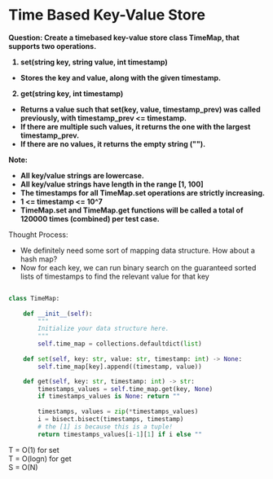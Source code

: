 # Time Based Key-Value Store

<b>Question: Create a timebased key-value store class TimeMap, that supports two operations.

1. set(string key, string value, int timestamp)
  * Stores the key and value, along with the given timestamp.
2. get(string key, int timestamp)
  * Returns a value such that set(key, value, timestamp_prev) was called previously, with timestamp_prev <= timestamp.
  * If there are multiple such values, it returns the one with the largest timestamp_prev.
  * If there are no values, it returns the empty string ("").

Note:
* All key/value strings are lowercase.
* All key/value strings have length in the range [1, 100]
* The timestamps for all TimeMap.set operations are strictly increasing.
* 1 <= timestamp <= 10^7
* TimeMap.set and TimeMap.get functions will be called a total of 120000 times (combined) per test case.

</b>

Thought Process:
* We definitely need some sort of mapping data structure. How about a hash map?
* Now for each key, we can run binary search on the guaranteed sorted lists of timestamps to find the relevant value for that key

```python

class TimeMap:
    
    def __init__(self):
        """
        Initialize your data structure here.
        """
        self.time_map = collections.defaultdict(list)
        
    def set(self, key: str, value: str, timestamp: int) -> None:
        self.time_map[key].append((timestamp, value))

    def get(self, key: str, timestamp: int) -> str:
        timestamps_values = self.time_map.get(key, None)
        if timestamps_values is None: return ""
        
        timestamps, values = zip(*timestamps_values)
        i = bisect.bisect(timestamps, timestamp)
        # the [1] is because this is a tuple!
        return timestamps_values[i-1][1] if i else ""

```

T = O(1) for set  
T = O(logn) for get  
S = O(N)  
